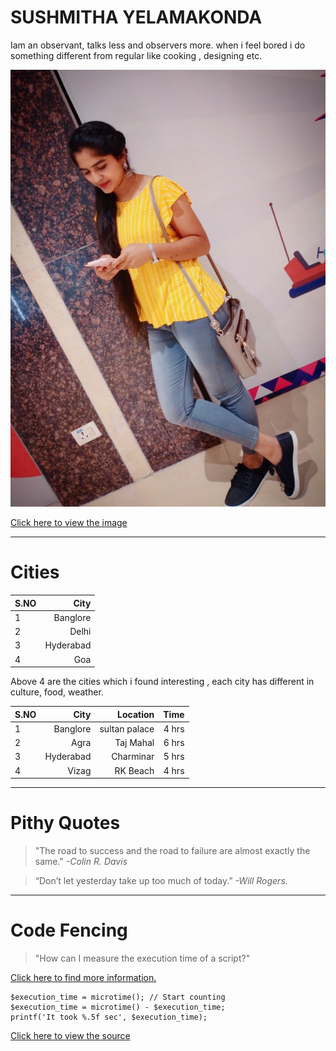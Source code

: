 # SUSHMITHA YELAMAKONDA

  Iam an observant, talks less and observers more. when i feel bored i do something different from regular like cooking , designing etc.

  ![Iam](sush.jpg)


  [Click here to view the image](/sush.jpg)


___________________________________________________________
#  Cities  

 
| S.NO|  City      |
|----|--------------:|
| 1  |   Banglore    |
| 2  |    Delhi      |
| 3  |   Hyderabad   |
| 4  |    Goa        |

  Above 4 are the cities which i found interesting , each city has different in culture, food, weather.

|S.NO|     City     |  Location   |    Time  |
|-----|--------------:|-------------:|----------:|
| 1   |   Banglore    | sultan palace|   4 hrs   |
| 2   |    Agra       |  Taj Mahal   |   6 hrs   |
| 3   |   Hyderabad   |  Charminar   |   5 hrs   |
| 4   |    Vizag      |   RK Beach   |   4 hrs   |

_________________________________________________________________
# Pithy Quotes 

>"The road to success and the road to failure are almost exactly the same." *-Colin R. Davis*

>“Don’t let yesterday take up too much of today.”  *-Will Rogers.*

____________________________________________________________________
# Code Fencing

> "How can I measure the execution time of a script?"

[Click here to find more information.](https://stackoverflow.com/questions/4784745/how-can-i-measure-the-execution-time-of-a-script)

``` 
$execution_time = microtime(); // Start counting
$execution_time = microtime() - $execution_time;
printf('It took %.5f sec', $execution_time);  
 ```


[Click here to view the source](https://css-tricks.com/snippets/php/count-script-excecution-time/)














